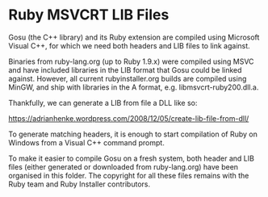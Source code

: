 # Ruby MSVCRT LIB Files

Gosu (the C++ library) and its Ruby extension are compiled using Microsoft
Visual C++, for which we need both headers and LIB files to link against.

Binaries from ruby-lang.org (up to Ruby 1.9.x) were compiled using MSVC and have
included libraries in the LIB format that Gosu could be linked against. However,
all current rubyinstaller.org builds are compiled using MinGW, and ship with
libraries in the A format, e.g. libmsvcrt-ruby200.dll.a.

Thankfully, we can generate a LIB from file a DLL like so:

https://adrianhenke.wordpress.com/2008/12/05/create-lib-file-from-dll/

To generate matching headers, it is enough to start compilation of Ruby on
Windows from a Visual C++ command prompt.

To make it easier to compile Gosu on a fresh system, both header and LIB files
(either generated or downloaded from ruby-lang.org) have been organised in this
folder. The copyright for all these files remains with the Ruby team and Ruby
Installer contributors.
